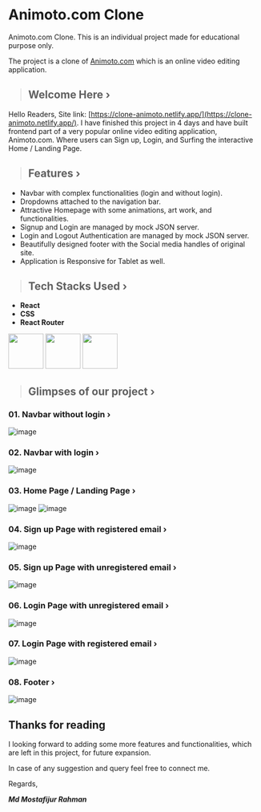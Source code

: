 # **Animoto.com Clone**

Animoto.com Clone.
This is an individual project made for educational purpose only.  

The project is a clone of [Animoto.com](https://www.animoto.com/) which is an online video editing application.

> ## **Welcome Here ›**

Hello Readers,
Site link: [https://clone-animoto.netlify.app/](https://clone-animoto.netlify.app/).
I have finished this project in 4 days and have built frontend part of a very popular online video editing application, Animoto.com. Where users can Sign up, Login, and Surfing the interactive Home / Landing Page.

> ## **Features ›**

- Navbar with complex functionalities (login and without login).
- Dropdowns attached to the navigation bar.
- Attractive Homepage with some animations, art work,  and functionalities.
- Signup and Login are managed by mock JSON server.
- Login and Logout Authentication are managed by mock JSON server.
- Beautifully designed footer with the Social media handles of original site.
- Application is Responsive for Tablet as well.

> ## **Tech Stacks Used ›**

- **React**
- **CSS**
- **React Router**

<p>
   <img src="https://raw.githubusercontent.com/iammostak/innate-earth-4569/main/src/assets/css.png" height="70px">
   <img src="https://raw.githubusercontent.com/iammostak/innate-earth-4569/main/src/assets/react.png" height="70px">
   <img src="https://raw.githubusercontent.com/iammostak/innate-earth-4569/main/src/assets/router.png" height="70px">
</p>

> ## **Glimpses of our project ›**

### **01. Navbar without login ›**

![image](https://raw.githubusercontent.com/iammostak/innate-earth-4569/main/src/assets/navbar-out.png)

### **02. Navbar with login ›**

![image](https://raw.githubusercontent.com/iammostak/innate-earth-4569/main/src/assets/navbar-in.png)

### **03. Home Page / Landing Page ›**

![image](https://raw.githubusercontent.com/iammostak/innate-earth-4569/main/src/assets/homepage.png)
![image](https://raw.githubusercontent.com/iammostak/innate-earth-4569/main/src/assets/homepage-ii.png)

### **04. Sign up Page with registered email ›**

![image](https://raw.githubusercontent.com/iammostak/innate-earth-4569/main/src/assets/signup-i.png)

### **05. Sign up Page with unregistered email ›**

![image](https://raw.githubusercontent.com/iammostak/innate-earth-4569/main/src/assets/signup-ii.png)

### **06. Login Page with unregistered email ›**

![image](https://raw.githubusercontent.com/iammostak/innate-earth-4569/main/src/assets/login-i.png)

### **07. Login Page with registered email ›**

![image](https://raw.githubusercontent.com/iammostak/innate-earth-4569/main/src/assets/login-ii.png)

### **08. Footer ›**

![image](https://raw.githubusercontent.com/iammostak/innate-earth-4569/main/src/assets/footer.png)

## **Thanks for reading**

I looking forward to adding some more features and functionalities, which are left in this project, for future expansion.

In case of any suggestion and query feel free to connect me.

Regards,

***Md Mostafijur Rahman***
